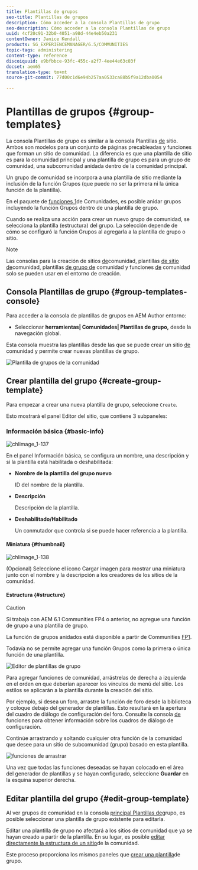 ```yaml
---
title: Plantillas de grupos
seo-title: Plantillas de grupos
description: Cómo acceder a la consola Plantillas de grupo
seo-description: Cómo acceder a la consola Plantillas de grupo
uuid: 4cf20c91-32b0-4051-a98d-44e4eb50a231
contentOwner: Janice Kendall
products: SG_EXPERIENCEMANAGER/6.5/COMMUNITIES
topic-tags: administering
content-type: reference
discoiquuid: e9bfbbce-93fc-455c-a2f7-4ee44e63c03f
docset: aem65
translation-type: tm+mt
source-git-commit: 77d00c1d6e94b257aa0533ca88b5f9a12dba0054

---
```



# Plantillas de grupos {#group-templates}

La consola Plantillas de grupo es similar a la consola Plantillas [de](/help/communities/sites.md) sitio. Ambos son modelos para un conjunto de páginas precableadas y funciones que forman un sitio de comunidad. La diferencia es que una plantilla de sitio es para la comunidad principal y una plantilla de grupo es para un grupo de comunidad, una subcomunidad anidada dentro de la comunidad principal.

Un grupo de comunidad se incorpora a una plantilla de sitio mediante la inclusión de la función [](/help/communities/functions.md#groups-function) Grupos (que puede no ser la primera ni la única función de la plantilla).

En el paquete de [funciones 1](/help/communities/deploy-communities.md#latestfeaturepack)de Comunidades, es posible anidar grupos incluyendo la función Grupos dentro de una plantilla de grupo.

Cuando se realiza una acción para crear un nuevo grupo de comunidad, se selecciona la plantilla (estructura) del grupo. La selección depende de cómo se configuró la función Grupos al agregarla a la plantilla de grupo o sitio.

>[!NOTE]
>
>Las consolas para la creación de sitios [de](/help/communities/sites-console.md)comunidad, plantillas [de sitio de](/help/communities/sites.md)comunidad, plantillas [de grupo de](/help/communities/tools-groups.md) comunidad y funciones [de](/help/communities/functions.md) comunidad solo se pueden usar en el entorno de creación.


## Consola Plantillas de grupo {#group-templates-console}

Para acceder a la consola de plantillas de grupos en AEM Author entorno:

* Seleccionar **herramientas| Comunidades| Plantillas de grupo,** desde la navegación global.

Esta consola muestra las plantillas desde las que se puede crear un sitio [de](/help/communities/sites-console.md) comunidad y permite crear nuevas plantillas de grupo.

![Plantilla de grupos de la comunidad](assets/groups-template.png)

## Crear plantilla del grupo {#create-group-template}

Para empezar a crear una nueva plantilla de grupo, seleccione `Create`.

Esto mostrará el panel Editor del sitio, que contiene 3 subpaneles:

### Información básica {#basic-info}

![chlimage_1-137](assets/chlimage_1-137.png)

En el panel Información básica, se configura un nombre, una descripción y si la plantilla está habilitada o deshabilitada:

* **Nombre de la plantilla del grupo nuevo**

   ID del nombre de la plantilla.

* **Descripción**

   Descripción de la plantilla.

* **Deshabilitado/Habilitado**

   Un conmutador que controla si se puede hacer referencia a la plantilla.

#### Miniatura  {#thumbnail}

![chlimage_1-138](assets/chlimage_1-138.png)

(Opcional) Seleccione el icono Cargar imagen para mostrar una miniatura junto con el nombre y la descripción a los creadores de los sitios de la comunidad.

#### Estructura {#structure}

>[!CAUTION]
>
>Si trabaja con AEM 6.1 Communities FP4 o anterior, no agregue una función de grupo a una plantilla de grupo.
>
>La función de grupos anidados está disponible a partir de Communities [FP1](/help/communities/communities.md#latestfeaturepack).
>
>Todavía no se permite agregar una función Grupos como la primera o única función de una plantilla.


![Editor de plantillas de grupo](assets/template-editor.png)

Para agregar funciones de comunidad, arrástrelas de derecha a izquierda en el orden en que deberían aparecer los vínculos de menú del sitio. Los estilos se aplicarán a la plantilla durante la creación del sitio.

Por ejemplo, si desea un foro, arrastre la función de foro desde la biblioteca y coloque debajo del generador de plantillas. Esto resultará en la apertura del cuadro de diálogo de configuración del foro. Consulte la consola [de](/help/communities/functions.md) funciones para obtener información sobre los cuadros de diálogo de configuración.

Continúe arrastrando y soltando cualquier otra función de la comunidad que desee para un sitio de subcomunidad (grupo) basado en esta plantilla.

![funciones de arrastrar](assets/dragfunctions.png)

Una vez que todas las funciones deseadas se hayan colocado en el área del generador de plantillas y se hayan configurado, seleccione **Guardar** en la esquina superior derecha.

## Editar plantilla del grupo {#edit-group-template}

Al ver grupos de comunidad en la consola [principal Plantillas de](#group-templates-console)grupo, es posible seleccionar una plantilla de grupo existente para editarla.

Editar una plantilla de grupo no afectará a los sitios de comunidad que ya se hayan creado a partir de la plantilla. En su lugar, es posible [editar directamente la estructura de un sitio](/help/communities/sites-console.md#modify-structure)de la comunidad.

Este proceso proporciona los mismos paneles que [crear una plantilla](#create-group-template)de grupo.
